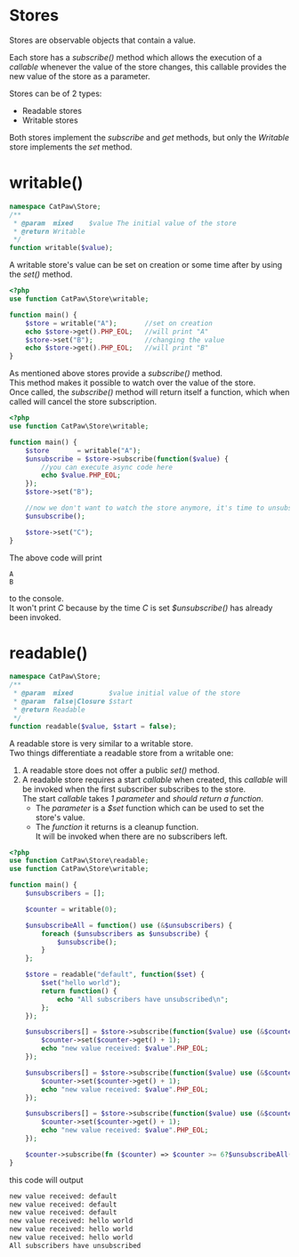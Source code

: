 # Stores

Stores are observable objects that contain a value.

Each store has a _subscribe()_ method which allows the execution of a _callable_ whenever the value of the store changes, this callable provides the new value of the store as a parameter.

Stores can be of 2 types:

- Readable stores
- Writable stores


Both stores implement the _subscribe_ and _get_ methods, but only the _Writable_ store implements the _set_ method.

# writable()

```php
namespace CatPaw\Store;
/**
 * @param  mixed    $value The initial value of the store
 * @return Writable
 */
function writable($value);
```

A writable store's value can be set on creation or some time after by using the _set()_ method.

```php
<?php
use function CatPaw\Store\writable;

function main() {
    $store = writable("A");       //set on creation
    echo $store->get().PHP_EOL;   //will print "A"
    $store->set("B");             //changing the value
    echo $store->get().PHP_EOL;   //will print "B"
}
```

 As mentioned above stores provide a _subscribe()_ method.<br/>
 This method makes it possible to watch over the value of the store.<br/>
 Once called, the _subscribe()_ method will return itself a function, which when called will cancel the store subscription.

```php
<?php
use function CatPaw\Store\writable;

function main() {
    $store       = writable("A");
    $unsubscribe = $store->subscribe(function($value) {
        //you can execute async code here
        echo $value.PHP_EOL;
    });
    $store->set("B");

    //now we don't want to watch the store anymore, it's time to unsubscribe from it.
    $unsubscribe();

    $store->set("C");
}
```
The above code will print
```
A
B
```
to the console.<br/>
It won't print _C_ because by the time _C_ is set _$unsubscribe()_ has already been invoked.

# readable()

```php
namespace CatPaw\Store;
/**
 * @param  mixed         $value initial value of the store
 * @param  false|Closure $start
 * @return Readable
 */
function readable($value, $start = false);
```

A readable store is very similar to a writable store.<br/>
Two things differentiate a readable store from a writable one:

1. A readable store does not offer a public _set()_ method.
2. A readable store requires a start _callable_ when created, this _callable_ will be invoked when the first subscriber subscribes to the store.<br/>
   The start _callable_ takes  _1 parameter_ and *should* _return a function_.<br/>
      - The _parameter_ is a _$set_ function which can be used to set the store's value.<br/>
      - The _function_ it returns is a cleanup function.\
        It will be invoked when there are no subscribers left.

```php
<?php
use function CatPaw\Store\readable;
use function CatPaw\Store\writable;

function main() {
    $unsubscribers = [];

    $counter = writable(0);

    $unsubscribeAll = function() use (&$unsubscribers) {
        foreach ($unsubscribers as $unsubscribe) {
            $unsubscribe();
        }
    };

    $store = readable("default", function($set) {
        $set("hello world");
        return function() {
            echo "All subscribers have unsubscribed\n";
        };
    });

    $unsubscribers[] = $store->subscribe(function($value) use (&$counter) {
        $counter->set($counter->get() + 1);
        echo "new value received: $value".PHP_EOL;
    });

    $unsubscribers[] = $store->subscribe(function($value) use (&$counter) {
        $counter->set($counter->get() + 1);
        echo "new value received: $value".PHP_EOL;
    });

    $unsubscribers[] = $store->subscribe(function($value) use (&$counter) {
        $counter->set($counter->get() + 1);
        echo "new value received: $value".PHP_EOL;
    });

    $counter->subscribe(fn ($counter) => $counter >= 6?$unsubscribeAll():false);
}
```

this code will output

```sh
new value received: default
new value received: default
new value received: default
new value received: hello world
new value received: hello world
new value received: hello world
All subscribers have unsubscribed
```
